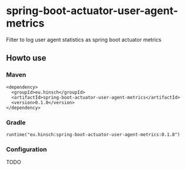 # spring-boot-actuator-user-agent-metrics
Filter to log user agent statistics as spring boot actuator metrics

## Howto use

### Maven
```
<dependency>
  <groupId>eu.hinsch</groupId>
  <artifactId>spring-boot-actuator-user-agent-metrics</artifactId>
  <version>0.1.0</version>
</dependency>
```

### Gradle
```
runtime("eu.hinsch:spring-boot-actuator-user-agent-metrics:0.1.8")
```

### Configuration
TODO